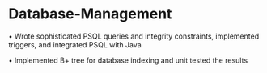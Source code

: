 # Database-Management

• Wrote sophisticated PSQL queries and integrity constraints, implemented triggers, and integrated PSQL with Java

• Implemented B+ tree for database indexing and unit tested the results
